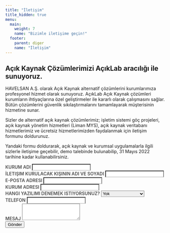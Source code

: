 ```yaml
---
title: "İletişim"
title_hidden: true
menu:
  main:
    weight: 7
    name: "Bizimle iletişime geçin!"
  footer:
    parent: diger
    name: "İletişim"
---
```


<div class="row">
<div class="col-12 col-lg-6">
    <h2>Açık Kaynak Çözümlerimizi AçıkLab aracılığı ile sunuyoruz.</h2>
    <p>
        HAVELSAN A.Ş. olarak Açık Kaynak alternatif çözümlerini kurumlarımıza profesyonel hizmet olarak sunuyoruz.
AçıkLab Açık Kaynak çözümleri kurumların ihtiyaçlarına özel geliştirmeler ile kararlı olarak çalışmasını sağlar. Bütün çözümlerini güvenlik sıkılaştırmalarını tamamlayarak müşterisinin hizmetine sunar.
    </p>
    <p>
        Sizler de alternatif açık kaynak çözümlerimiz; işletim sistemi göç projeleri, açık kaynak yönetim hizmetleri (Liman MYS), açık kaynak veritabanı hizmetlerimiz ve ücretsiz hizmetlerimizden faydalanmak için iletişim formunu doldurunuz.
    </p>
    <p>
       Yandaki formu doldurarak, açık kaynak ve kurumsal uygulamalarla ilgili sizlerle iletişime geçebilir, demo talebinde bulunabilip, 31 Mayıs 2022 tarihine kadar kullanabilirsiniz.
    </p>
</div>
<div class="col-12 col-lg-6">
    <style>
        .form-group > label {
            font-weight: 600;
            font-size: 14px;
            text-transform: uppercase;
            color: rgba(0,0,0, 0.7);
        }
        .form-control {
            border-bottom: 2px rgba(0,0,0,0.2) solid;
        }
    </style>
    <div id="uyari"></div>
    <form id="contact" action method="post">
        <div class="form-group">
            <label for="kurum-adi">Kurum Adı</label>
            <input name="kurum-adi" type="text" class="form-control" id="kurum-adi">
        </div>
        <div class="form-group">
            <label for="name">İletişim kurulacak kişinin adı ve soyadı</label>
            <input name="name" type="text" class="form-control" id="name">
        </div>
        <div class="form-group">
            <label for="email">E-posta adresi</label>
            <input name="email" type="email" class="form-control" id="email">
        </div>
        <div class="form-group">
            <label for="adres">Kurum adresi</label>
            <input name="adres" type="text" class="form-control" id="adres">
        </div>
        <div class="form-group">
            <label for="demo-yazilim">Hangi yazılımı denemek istiyorsunuz?</label>
            <select class="form-control" id="demo-yazilim" name="demo-yazilim">
                <option value="Yok" selected>Yok</option>
                <option value="Liman">Liman</option>
                <option value="Apache Cassandra">Apache Cassandra</option>
                <option value="Apache Hadoop">Apache Hadoop</option>
                <option value="Apache Kafka">Apache Kafka</option>
                <option value="Apache Spark">Apache Spark</option>
                <option value="CephFS">CephFS</option>
                <option value="Docker">Docker</option>
                <option value="Elasticsearch">Elasticsearch</option>
                <option value="HAproxy">HAproxy</option>
                <option value="Hazelcast">Hazelcast</option>
                <option value="Hyperledger Fabric">Hyperledger Fabric</option>
                <option value="Istio">Istio</option>
                <option value="Jenkins">Jenkins</option>
                <option value="Keras">Keras</option>
                <option value="Kubernetes">Kubernetes</option>
                <option value="Matplotlib">Matplotlib</option>
                <option value="MongoDB">MongoDB</option>
                <option value="NumPy">NumPy</option>
                <option value="OpenStack">OpenStack</option>
                <option value="oVirt">oVirt</option>
                <option value="PostgreSQL">PostgreSQL</option>
                <option value="Prometheus">Prometheus</option>
                <option value="RabbitMQ">RabbitMQ</option>
                <option value="SonarQube">SonarQube</option>
                <option value="Tensorflow">Tensorflow</option>
            </select>
        </div>
        <div class="form-group">
            <label for="telefon">Telefon</label>
            <input name="telefon" type="text" class="form-control" id="telefon">
        </div>
        <div class="form-group">
            <label for="aciklama">Mesaj</label>
            <textarea class="form-control" id="aciklama" name="aciklama" rows="3"></textarea>
        </div>
        <button type="submit" id="contactButton" class="btn btn-primary">Gönder</button>
    </form>
</div>
</div>

